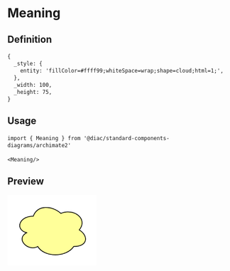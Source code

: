 # Meaning

## Definition

```
{
  _style: { 
    entity: 'fillColor=#ffff99;whiteSpace=wrap;shape=cloud;html=1;',
  },
  _width: 100,
  _height: 75,
}
```

## Usage

```
import { Meaning } from '@diac/standard-components-diagrams/archimate2'

<Meaning/>
```

## Preview

<img src="./meaning.png" width="200"/>
